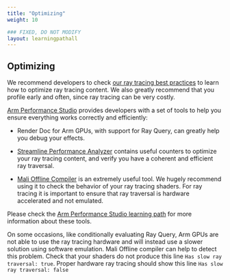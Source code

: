 ```yaml
---
title: "Optimizing"
weight: 10

### FIXED, DO NOT MODIFY
layout: learningpathall
---
```


## Optimizing

We recommend developers to check [our ray tracing best practices](https://developer.arm.com/documentation/101897/0302/Ray-tracing) to learn how to optimize ray tracing content. We also greatly recommend that you profile early and often, since ray tracing can be very costly.

[Arm Performance Studio](https://developer.arm.com/Tools%20and%20Software/Arm%20Performance%20Studio) provides developers with a set of tools to help you ensure everything works correctly and efficiently:

-   Render Doc for Arm GPUs, with support for Ray Query, can greatly help you debug your effects.

-   [Streamline Performance Analyzer](https://developer.arm.com/Tools%20and%20Software/Streamline%20Performance%20Analyzer) contains useful counters to optimize your ray tracing content, and verify you have a coherent and efficient ray traversal.

-   [Mali Offline Compiler](https://developer.arm.com/Tools%20and%20Software/Mali%20Offline%20Compiler) is an extremely useful tool. We hugely recommend using it to check the behavior of your ray tracing shaders. For ray tracing it is important to ensure that ray traversal is hardware accelerated and not emulated.

Please check the [Arm Performance Studio learning path](https://learn.arm.com/learning-paths/smartphones-and-mobile/ams) for more information about these tools.

On some occasions, like conditionally evaluating Ray Query, Arm GPUs are not able to use the ray tracing hardware and will instead use a slower solution using software emulation. Mali Offline compiler can help to detect this problem. Check that your shaders do not produce this line `Has slow ray traversal: true`. Proper hardware ray tracing should show this line `Has slow ray traversal: false`
